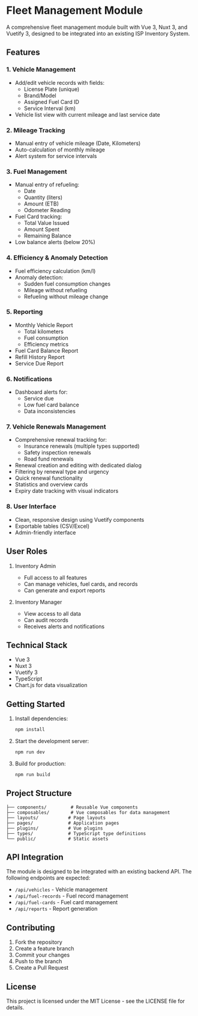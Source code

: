 # Fleet Management Module

A comprehensive fleet management module built with Vue 3, Nuxt 3, and Vuetify 3, designed to be integrated into an existing ISP Inventory System.

## Features

### 1. Vehicle Management
- Add/edit vehicle records with fields:
  - License Plate (unique)
  - Brand/Model
  - Assigned Fuel Card ID
  - Service Interval (km)
- Vehicle list view with current mileage and last service date

### 2. Mileage Tracking
- Manual entry of vehicle mileage (Date, Kilometers)
- Auto-calculation of monthly mileage
- Alert system for service intervals

### 3. Fuel Management
- Manual entry of refueling:
  - Date
  - Quantity (liters)
  - Amount (ETB)
  - Odometer Reading
- Fuel Card tracking:
  - Total Value Issued
  - Amount Spent
  - Remaining Balance
- Low balance alerts (below 20%)

### 4. Efficiency & Anomaly Detection
- Fuel efficiency calculation (km/l)
- Anomaly detection:
  - Sudden fuel consumption changes
  - Mileage without refueling
  - Refueling without mileage change

### 5. Reporting
- Monthly Vehicle Report
  - Total kilometers
  - Fuel consumption
  - Efficiency metrics
- Fuel Card Balance Report
- Refill History Report
- Service Due Report

### 6. Notifications
- Dashboard alerts for:
  - Service due
  - Low fuel card balance
  - Data inconsistencies

### 7. Vehicle Renewals Management
- Comprehensive renewal tracking for:
  - Insurance renewals (multiple types supported)
  - Safety inspection renewals
  - Road fund renewals
- Renewal creation and editing with dedicated dialog
- Filtering by renewal type and urgency
- Quick renewal functionality
- Statistics and overview cards
- Expiry date tracking with visual indicators

### 8. User Interface
- Clean, responsive design using Vuetify components
- Exportable tables (CSV/Excel)
- Admin-friendly interface

## User Roles

1. Inventory Admin
   - Full access to all features
   - Can manage vehicles, fuel cards, and records
   - Can generate and export reports

2. Inventory Manager
   - View access to all data
   - Can audit records
   - Receives alerts and notifications

## Technical Stack

- Vue 3
- Nuxt 3
- Vuetify 3
- TypeScript
- Chart.js for data visualization

## Getting Started

1. Install dependencies:
   ```bash
   npm install
   ```

2. Start the development server:
   ```bash
   npm run dev
   ```

3. Build for production:
   ```bash
   npm run build
   ```

## Project Structure

```
├── components/         # Reusable Vue components
├── composables/        # Vue composables for data management
├── layouts/           # Page layouts
├── pages/             # Application pages
├── plugins/           # Vue plugins
├── types/             # TypeScript type definitions
└── public/            # Static assets
```

## API Integration

The module is designed to be integrated with an existing backend API. The following endpoints are expected:

- `/api/vehicles` - Vehicle management
- `/api/fuel-records` - Fuel record management
- `/api/fuel-cards` - Fuel card management
- `/api/reports` - Report generation

## Contributing

1. Fork the repository
2. Create a feature branch
3. Commit your changes
4. Push to the branch
5. Create a Pull Request

## License

This project is licensed under the MIT License - see the LICENSE file for details.
